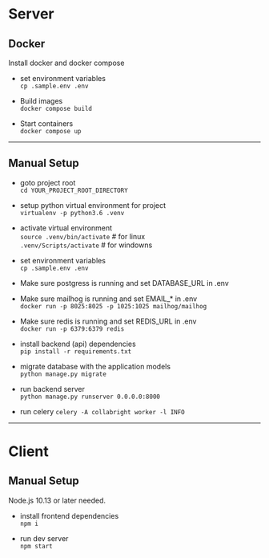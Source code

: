 

# Server


## Docker
Install docker and docker compose

- set environment variables  
`cp .sample.env .env`  

- Build images  
`docker compose build`  

- Start containers  
`docker compose up`  

---

## Manual Setup

- goto project root  
`cd YOUR_PROJECT_ROOT_DIRECTORY`

- setup python virtual environment for project  
`virtualenv -p python3.6 .venv`

- activate virtual environment  
`source .venv/bin/activate` # for linux  
`.venv/Scripts/activate`  # for windowns  

- set environment variables  
`cp .sample.env .env`  

- Make sure postgress is running and set DATABASE_URL in .env  

- Make sure mailhog is running and set EMAIL_* in .env  
`docker run -p 8025:8025 -p 1025:1025 mailhog/mailhog`  

- Make sure redis is running and set REDIS_URL in .env  
`docker run -p 6379:6379 redis`  

- install backend (api) dependencies  
`pip install -r requirements.txt`  

- migrate database with the application models  
`python manage.py migrate`

- run backend server  
`python manage.py runserver 0.0.0.0:8000`

- run celery
`celery -A collabright worker -l INFO`

---

# Client

## Manual Setup

Node.js 10.13 or later needed.

- install frontend dependencies  
`npm i`

- run dev server  
`npm start`

